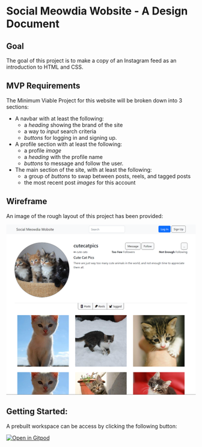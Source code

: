 # Social Meowdia Wobsite - A Design Document

## Goal

The goal of this project is to make a copy of an Instagram feed as an introduction to HTML and CSS.

## MVP Requirements

The Minimum Viable Project for this website will be broken down into 3 sections:

* A navbar with at least the following:
    * a *heading* showing the brand of the site
    * a way to *input* search criteria
    * *buttons* for logging in and signing up.
* A profile section with at least the following:
    * a profile *image*
    * a *heading* with the profile name
    * *buttons* to message and follow the user.
* The main section of the site, with at least the following:
    * a group of *buttons* to swap between posts, reels, and tagged posts
    * the most recent post *images* for this account

## Wireframe

An image of the rough layout of this project has been provided:

![Wireframe](https://raw.githubusercontent.com/dotfortun/insta-feed-template/main/images/wireframe.png)

## Getting Started:

A prebuilt workspace can be access by clicking the following button:

[![Open in Gitpod](https://gitpod.io/button/open-in-gitpod.svg)](https://gitpod.io/#https://github.com/dotfortun/insta-feed-template)
